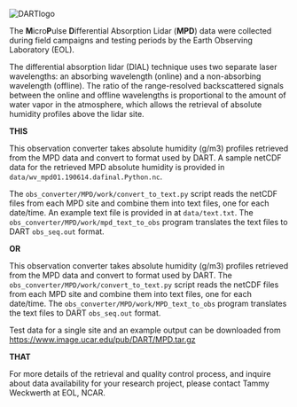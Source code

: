 
![DARTlogo](https://github.com/NCAR/DART/blob/Manhattan/docs/images/Dartboard7.png)

The **M**icro**P**ulse **D**ifferential Absorption Lidar (**MPD**) data
were collected during field campaigns and testing periods by the
Earth Observing Laboratory (EOL).

The differential absorption lidar (DIAL) technique uses two separate 
laser wavelengths: an absorbing wavelength (online) and a non-absorbing 
wavelength (offline). The ratio of the range-resolved backscattered 
signals between the online and offline wavelengths is proportional to 
the amount of water vapor in the atmosphere, which allows the retrieval 
of absolute humidity profiles above the lidar site. 

**THIS**

This observation converter takes absolute humidity (g/m3) profiles 
retrieved from the MPD data and convert to format used by DART.
A sample netCDF data for the retrieved MPD absolute humidity is provided 
in `data/wv_mpd01.190614.dafinal.Python.nc`. 

The `obs_converter/MPD/work/convert_to_text.py` script reads the netCDF 
files from each MPD site and combine them into text files, one for each 
date/time. An example text file is provided in at `data/text.txt`.
The `obs_converter/MPD/work/mpd_text_to_obs` program translates the text
files to DART `obs_seq.out` format.

**OR**

This observation converter takes absolute humidity (g/m3) profiles 
retrieved from the MPD data and convert to format used by DART.
The `obs_converter/MPD/work/convert_to_text.py` script reads the netCDF 
files from each MPD site and combine them into text files, one for each 
date/time. The `obs_converter/MPD/work/MPD_text_to_obs` program 
translates the text files to DART `obs_seq.out` format.

Test data for a single site and an example output can be downloaded from
https://www.image.ucar.edu/pub/DART/MPD.tar.gz

**THAT**

For more details of the retrieval and quality control process, 
and inquire about data availability for your research project,
please contact Tammy Weckwerth at EOL, NCAR. 

